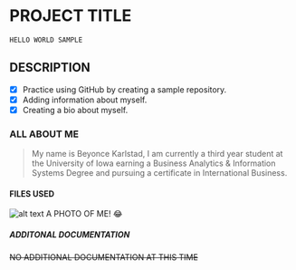 # PROJECT TITLE
`HELLO WORLD SAMPLE`
## DESCRIPTION
- [X] Practice using GitHub by creating a sample repository.
- [X] Adding information about myself.
- [X] Creating a bio about myself.
### ALL ABOUT ME
> My name is Beyonce Karlstad, I am currently a third year student at the University of Iowa earning a Business Analytics & Information Systems Degree and pursuing a certificate in International Business.
#### FILES USED
![alt text](Headshots-21.jpg)
A PHOTO OF ME! 😂
##### ADDITONAL DOCUMENTATION
~~NO ADDITIONAL DOCUMENTATION AT THIS TIME~~
